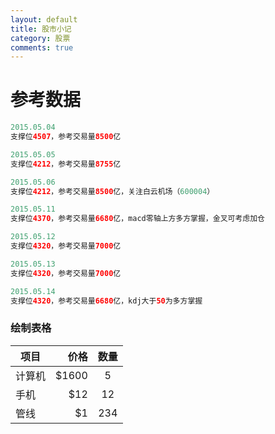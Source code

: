 ```yaml
---
layout: default
title: 股市小记
category: 股票
comments: true
---
```



# 参考数据


```java
2015.05.04
支撑位4507，参考交易量8500亿

2015.05.05
支撑位4212，参考交易量8755亿

2015.05.06
支撑位4212，参考交易量8500亿，关注白云机场（600004）

2015.05.11
支撑位4370，参考交易量6680亿，macd零轴上方多方掌握，金叉可考虑加仓

2015.05.12
支撑位4320，参考交易量7000亿

2015.05.13
支撑位4320，参考交易量7000亿

2015.05.14
支撑位4320，参考交易量6680亿，kdj大于50为多方掌握
```
 
 ### 绘制表格

| 项目        | 价格   |  数量  |
| --------   | -----:  | :----:  |
| 计算机     | $1600 |   5     |
| 手机        |   $12   |   12   |
| 管线        |    $1    |  234  |
